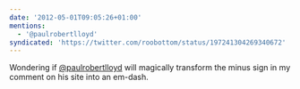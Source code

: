 ```yaml
---
date: '2012-05-01T09:05:26+01:00'
mentions:
  - '@paulrobertlloyd'
syndicated: 'https://twitter.com/roobottom/status/197241304269340672'
---
```

Wondering if [@paulrobertlloyd](https://twitter.com/@paulrobertlloyd) will magically transform the minus sign in my comment on his site into an em-dash.
